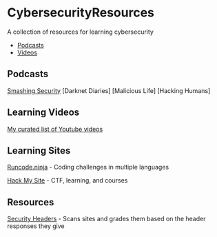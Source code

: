 # CybersecurityResources
 A collection of resources for learning cybersecurity

* [Podcasts](#podcasts)
* [Videos](#videos)


## Podcasts
 [Smashing Security](https://www.smashingsecurity.com/)
 [Darknet Diaries]
 [Malicious Life]
 [Hacking Humans]



## Learning Videos
[My curated list of Youtube videos](https://www.youtube.com/playlist?list=PLC5NY0lzu6ugFeu5CK4wcpz0dXhJUSt9r)

## Learning Sites

[Runcode.ninja](https://runcode.ninja/) - Coding challenges in multiple languages

[Hack My Site](https://tryhackme.com/) - CTF, learning, and courses

## Resources

[Security Headers](https://securityheaders.com/) - Scans sites and grades them based on the header responses they give
